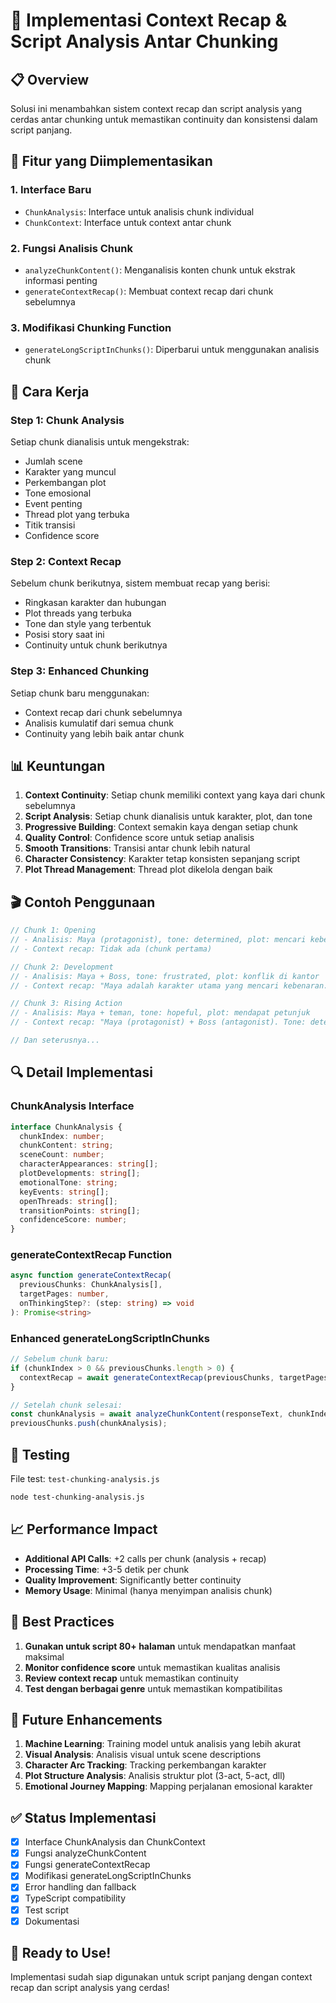 # 🎯 **Implementasi Context Recap & Script Analysis Antar Chunking**

## 📋 **Overview**

Solusi ini menambahkan sistem context recap dan script analysis yang cerdas antar chunking untuk memastikan continuity dan konsistensi dalam script panjang.

## 🔧 **Fitur yang Diimplementasikan**

### 1. **Interface Baru**
- `ChunkAnalysis`: Interface untuk analisis chunk individual
- `ChunkContext`: Interface untuk context antar chunk

### 2. **Fungsi Analisis Chunk**
- `analyzeChunkContent()`: Menganalisis konten chunk untuk ekstrak informasi penting
- `generateContextRecap()`: Membuat context recap dari chunk sebelumnya

### 3. **Modifikasi Chunking Function**
- `generateLongScriptInChunks()`: Diperbarui untuk menggunakan analisis chunk

## 🚀 **Cara Kerja**

### **Step 1: Chunk Analysis**
Setiap chunk dianalisis untuk mengekstrak:
- Jumlah scene
- Karakter yang muncul
- Perkembangan plot
- Tone emosional
- Event penting
- Thread plot yang terbuka
- Titik transisi
- Confidence score

### **Step 2: Context Recap**
Sebelum chunk berikutnya, sistem membuat recap yang berisi:
- Ringkasan karakter dan hubungan
- Plot threads yang terbuka
- Tone dan style yang terbentuk
- Posisi story saat ini
- Continuity untuk chunk berikutnya

### **Step 3: Enhanced Chunking**
Setiap chunk baru menggunakan:
- Context recap dari chunk sebelumnya
- Analisis kumulatif dari semua chunk
- Continuity yang lebih baik antar chunk

## 📊 **Keuntungan**

1. **Context Continuity**: Setiap chunk memiliki context yang kaya dari chunk sebelumnya
2. **Script Analysis**: Setiap chunk dianalisis untuk karakter, plot, dan tone
3. **Progressive Building**: Context semakin kaya dengan setiap chunk
4. **Quality Control**: Confidence score untuk setiap analisis
5. **Smooth Transitions**: Transisi antar chunk lebih natural
6. **Character Consistency**: Karakter tetap konsisten sepanjang script
7. **Plot Thread Management**: Thread plot dikelola dengan baik

## 🎬 **Contoh Penggunaan**

```typescript
// Chunk 1: Opening
// - Analisis: Maya (protagonist), tone: determined, plot: mencari kebenaran
// - Context recap: Tidak ada (chunk pertama)

// Chunk 2: Development  
// - Analisis: Maya + Boss, tone: frustrated, plot: konflik di kantor
// - Context recap: "Maya adalah karakter utama yang mencari kebenaran. Tone yang terbentuk adalah determined. Plot thread yang terbuka: Maya mencari kebenaran, konflik di kantor."

// Chunk 3: Rising Action
// - Analisis: Maya + teman, tone: hopeful, plot: mendapat petunjuk
// - Context recap: "Maya (protagonist) + Boss (antagonist). Tone: determined → frustrated. Plot threads: Maya mencari kebenaran, konflik di kantor, mendapat petunjuk baru."

// Dan seterusnya...
```

## 🔍 **Detail Implementasi**

### **ChunkAnalysis Interface**
```typescript
interface ChunkAnalysis {
  chunkIndex: number;
  chunkContent: string;
  sceneCount: number;
  characterAppearances: string[];
  plotDevelopments: string[];
  emotionalTone: string;
  keyEvents: string[];
  openThreads: string[];
  transitionPoints: string[];
  confidenceScore: number;
}
```

### **generateContextRecap Function**
```typescript
async function generateContextRecap(
  previousChunks: ChunkAnalysis[],
  targetPages: number,
  onThinkingStep?: (step: string) => void
): Promise<string>
```

### **Enhanced generateLongScriptInChunks**
```typescript
// Sebelum chunk baru:
if (chunkIndex > 0 && previousChunks.length > 0) {
  contextRecap = await generateContextRecap(previousChunks, targetPages, onThinkingStep);
}

// Setelah chunk selesai:
const chunkAnalysis = await analyzeChunkContent(responseText, chunkIndex, onThinkingStep);
previousChunks.push(chunkAnalysis);
```

## 🧪 **Testing**

File test: `test-chunking-analysis.js`

```bash
node test-chunking-analysis.js
```

## 📈 **Performance Impact**

- **Additional API Calls**: +2 calls per chunk (analysis + recap)
- **Processing Time**: +3-5 detik per chunk
- **Quality Improvement**: Significantly better continuity
- **Memory Usage**: Minimal (hanya menyimpan analisis chunk)

## 🎯 **Best Practices**

1. **Gunakan untuk script 80+ halaman** untuk mendapatkan manfaat maksimal
2. **Monitor confidence score** untuk memastikan kualitas analisis
3. **Review context recap** untuk memastikan continuity
4. **Test dengan berbagai genre** untuk memastikan kompatibilitas

## 🔮 **Future Enhancements**

1. **Machine Learning**: Training model untuk analisis yang lebih akurat
2. **Visual Analysis**: Analisis visual untuk scene descriptions
3. **Character Arc Tracking**: Tracking perkembangan karakter
4. **Plot Structure Analysis**: Analisis struktur plot (3-act, 5-act, dll)
5. **Emotional Journey Mapping**: Mapping perjalanan emosional karakter

## ✅ **Status Implementasi**

- [x] Interface ChunkAnalysis dan ChunkContext
- [x] Fungsi analyzeChunkContent
- [x] Fungsi generateContextRecap  
- [x] Modifikasi generateLongScriptInChunks
- [x] Error handling dan fallback
- [x] TypeScript compatibility
- [x] Test script
- [x] Dokumentasi

## 🎉 **Ready to Use!**

Implementasi sudah siap digunakan untuk script panjang dengan context recap dan script analysis yang cerdas!
